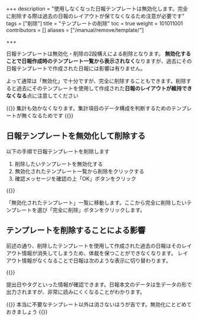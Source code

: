+++
description = "使用しなくなった日報テンプレートは無効化します。完全に削除する際は過去の日報のレイアウトが保てなくなるため注意が必要です"
tags = ["削除"]
title = "テンプレートの削除"
toc = true
weight = 101011001
contributors = []
aliases = ["/manual/remove/template/"]

+++

日報テンプレートは無効化・削除の2段構えによる削除となります。
**無効化することで日報作成時のテンプレート一覧から表示されなく**なりますが、過去にその日報テンプレートで作成された日報には影響は有りません。  

よって通常は「無効化」で十分ですが、完全に削除することもできます。削除すると過去にそのテンプレートを使用して作成された**日報のレイアウトが維持できなくなる**点に注意してください

{{<alice pos="right" icon="here">}}
集計も効かなくなります。集計項目のデータ構成を判断するためのテンプレートが無くなるためです
{{</alice>}}

## 日報テンプレートを無効化して削除する

以下の手順で日報テンプレートを削除します

1. 削除したいテンプレートを無効化する
1. 無効化されたテンプレート一覧から削除をクリックする
1. 確認メッセージを確認の上「OK」ボタンをクリック

{{<appscreen filename="disable-template" title="テンプレートを削除するにはテンプレートを無効化後に削除という２段階の処理を行います"  >}}

「無効化されたテンプレート」一覧に移動します。ここから完全に削除したいテンプレートを選び「完全に削除」ボタンをクリックします。

## テンプレートを削除することによる影響

前述の通り、削除したテンプレートを使用して作成された過去の日報はそのレイアウト情報が消失してしまうため、体裁を保つことができなくなります。
レイアウト情報がなくなることで日報は次のような表示に切り替わります。

{{<appscreen filename="report-raw-data" title="テンプレートが無いため見出しや項目名がロストしています。しかし日報自体は残るため再現可能な範囲で表示されます"  >}}

提出日やタグといった情報が確認できます。日報本文のデータは生データの形で出力されますが、非常に読みにくくなることがわかります。

{{<alice pos="right" icon="here">}}
本当に不要なテンプレート以外は消さないほうが吉です。無効化にとどめておきましょう
{{</alice>}}
